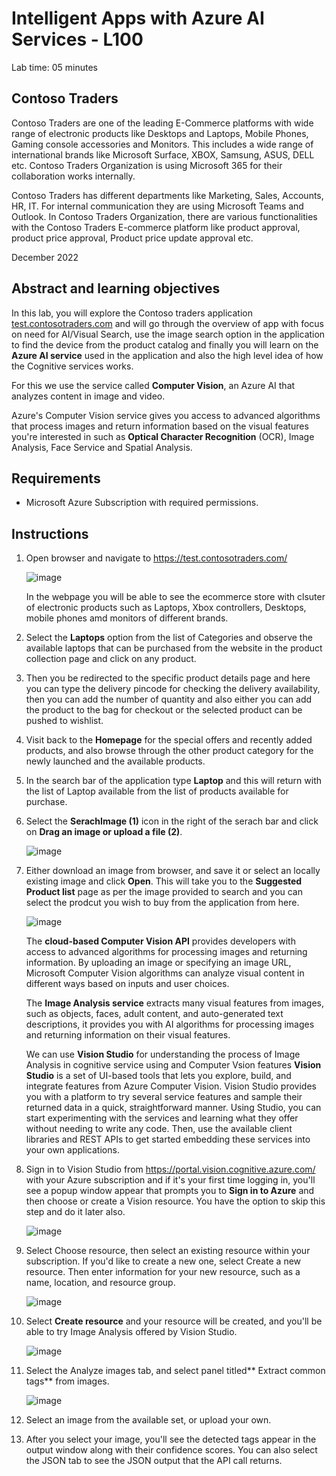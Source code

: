 # Intelligent Apps with Azure AI Services - L100

Lab time: 05 minutes

## Contoso Traders

Contoso Traders are one of the leading E-Commerce platforms with wide range of electronic products like Desktops and Laptops, Mobile Phones, Gaming console accessories and Monitors. 
This includes a wide range of international brands like Microsoft Surface, XBOX, Samsung, ASUS, DELL etc. Contoso Traders Organization is using Microsoft 365 for their collaboration works internally. 

Contoso Traders has different departments like Marketing, Sales, Accounts, HR, IT. For internal communication they are using Microsoft Teams and Outlook.
In Contoso Traders Organization, there are various functionalities with the Contoso Traders E-commerce platform like product approval, product price approval, Product price update approval etc.

December 2022

## Abstract and learning objectives

In this lab, you will explore the Contoso traders application [test.contosotraders.com](https://test.contosotraders.com/) and will go through the overview of app with focus on need for AI/Visual Search, use the image search option in the application to find the device from the product catalog and finally you will learn on the **Azure AI service** used in the application and also the high level idea of how the Cognitive services works.

For this we use the service called **Computer Vision**, an Azure AI that analyzes content in image and video.

Azure's Computer Vision service gives you access to advanced algorithms that process images and return information based on the visual features you're interested in such as **Optical Character Recognition** (OCR), Image Analysis, Face Service and Spatial Analysis.

## Requirements

- Microsoft Azure Subscription with required permissions.

## Instructions

1. Open browser and navigate to https://test.contosotraders.com/

   ![image](https://user-images.githubusercontent.com/48020356/204910981-44806350-9b7d-4b88-95f4-0c3c08196430.png)

   In the webpage you will be able to see the ecommerce store with clsuter of electronic products such as Laptops, Xbox controllers, Desktops, mobile phones amd monitors of different brands. 

2. Select the **Laptops** option from the list of Categories and observe the available laptops that can be purchased from the website in the product collection page and click on any product.

3. Then you be redirected to the specific product details page and here you can type the delivery pincode for checking the delivery availability, then you can add the number of quantity and also either you can add the product to the bag for checkout or the selected product can be pushed to wishlist.

3. Visit back to the **Homepage** for the special offers and recently added products, and also browse through the other product category for the newly launched and the available products.

4.  In the search bar of the application type **Laptop** and this will return with the list of Laptop available from the list of products available for purchase.

5. Select the **SerachImage (1)** icon in the right of the serach bar and click on **Drag an image or upload a file (2)**.

   ![image](https://user-images.githubusercontent.com/48020356/204916409-3c559023-64e1-4c7a-95d5-558a5743dbde.png)
   
6. Either download an image from browser, and save it or select an locally existing image and click **Open**.
This will take you to the **Suggested Product list** page as per the image provided to search and you can select the prodcut you wish to buy from the application    from here.

   ![image](https://user-images.githubusercontent.com/48020356/204917533-db8beed3-29f5-4c34-9c4f-d35ffe8b906e.png)

   The **cloud-based Computer Vision API** provides developers with access to advanced algorithms for processing images and returning information. By uploading an   image or specifying an image URL, Microsoft Computer Vision algorithms can analyze visual content in different ways based on inputs and user choices.

   The **Image Analysis service** extracts many visual features from images, such as objects, faces, adult content, and auto-generated text descriptions, it provides  you with AI algorithms for processing images and returning information on their visual features. 

   We can use **Vision Studio** for understanding the process of Image Analysis in cognitive service using and Computer Vsion features
**Vision Studio** is a set of UI-based tools that lets you explore, build, and integrate features from Azure Computer Vision.
Vision Studio provides you with a platform to try several service features and sample their returned data in a quick, straightforward manner. Using Studio, you can   start experimenting with the services and learning what they offer without needing to write any code. Then, use the available client libraries and REST APIs to get   started embedding these services into your own applications.

8. Sign in to Vision Studio from https://portal.vision.cognitive.azure.com/ with your Azure subscription and if it's your first time logging in, you'll see a popup window appear that prompts you to **Sign in to Azure** and then choose or create a Vision resource. You have the option to skip this step and do it later also.
   
   ![image](https://user-images.githubusercontent.com/48020356/204954594-90143c0a-65c1-4155-9136-bb93ee57985a.png)
  
9. Select Choose resource, then select an existing resource within your subscription. If you'd like to create a new one, select Create a new resource. Then enter information for your new resource, such as a name, location, and resource group.
 
   ![image](https://user-images.githubusercontent.com/48020356/205177896-bcad5c19-ef01-47e5-96ed-099bf95e3f58.png)

10. Select **Create resource** and your resource will be created, and you'll be able to try Image Analysis offered by Vision Studio.

    ![image](https://user-images.githubusercontent.com/48020356/205178332-d2cab5a3-e553-4910-91fe-5058bceae12c.png)

11. Select the Analyze images tab, and select panel titled** Extract common tags** from images.

    ![image](https://user-images.githubusercontent.com/48020356/205179384-90e35cd6-f5bd-4c71-9c08-d54e0a2055f3.png)    

12. Select an image from the available set, or upload your own.

13. After you select your image, you'll see the detected tags appear in the output window along with their confidence scores. You can also select the JSON tab to see the JSON output that the API call returns.

